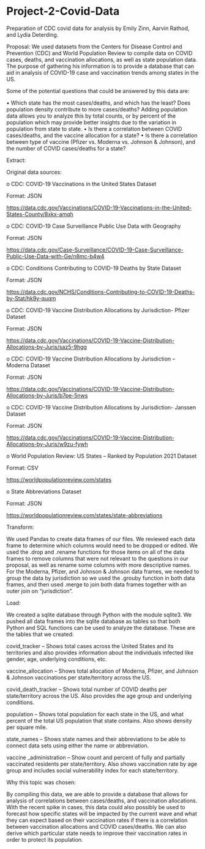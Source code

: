 # Project-2-Covid-Data
Preparation of CDC covid data for analysis by Emily Zinn, Aarvin Rathod, and Lydia Deterding.

Proposal: 
	We used datasets from the Centers for Disease Control and Prevention (CDC) and World Population Review to compile data on COVID cases, deaths, and vaccination allocations, as well as state population data. The purpose of gathering his information is to provide a database that can aid in analysis of COVID-19 case and vaccination trends among states in the US. 

Some of the potential questions that could be answered by this data are:

•	Which state has the most cases/deaths, and which has the least? Does population density contribute to more cases/deaths? Adding population data allows you to analyze this by total counts, or by percent of the population which may provide better insights due to the variation in population from state to state. 
•	Is there a correlation between COVID cases/deaths, and the vaccine allocation for a state?
•	Is there a correlation between type of vaccine (Pfizer vs. Moderna vs. Johnson & Johnson), and the number of COVID cases/deaths for a state? 



Extract: 

Original data sources:

  o	CDC: COVID-19 Vaccinations in the United States Dataset
  
  Format: JSON
  
  https://data.cdc.gov/Vaccinations/COVID-19-Vaccinations-in-the-United-States-County/8xkx-amqh
  
  o	CDC: COVID-19 Case Surveillance Public Use Data with Geography
  
  Format: JSON
  
  https://data.cdc.gov/Case-Surveillance/COVID-19-Case-Surveillance-Public-Use-Data-with-Ge/n8mc-b4w4
  
  o	CDC: Conditions Contributing to COVID-19 Deaths by State Dataset
  
  Format:  JSON
  
  https://data.cdc.gov/NCHS/Conditions-Contributing-to-COVID-19-Deaths-by-Stat/hk9y-quqm
  
  o	CDC: COVID-19 Vaccine Distribution Allocations by Jurisdiction- Pfizer Dataset
   
   Format: JSON
   
   https://data.cdc.gov/Vaccinations/COVID-19-Vaccine-Distribution-Allocations-by-Juris/saz5-9hgg
  
  o	CDC: COVID-19 Vaccine Distribution Allocations by Jurisdiction – Moderna Dataset
   
   Format: JSON
   
   https://data.cdc.gov/Vaccinations/COVID-19-Vaccine-Distribution-Allocations-by-Juris/b7pe-5nws
  
  o	CDC: COVID-19 Vaccine Distribution Allocations by Jurisdiction- Janssen Dataset
  
   Format: JSON
   
   https://data.cdc.gov/Vaccinations/COVID-19-Vaccine-Distribution-Allocations-by-Juris/w9zu-fywh

  o	World Population Review: US States – Ranked by Population 2021 Dataset
  
   Format: CSV 
  
   https://worldpopulationreview.com/states
  
  o	State Abbreviations Dataset
   
   Format: JSON
  
   https://worldpopulationreview.com/states/state-abbreviations


Transform:

 We used Pandas to create data frames of our files. We reviewed each data frame to determine which columns would need to be dropped or edited. We used the .drop and .rename functions for those items on all of the data frames to remove columns that were not relevant to the questions in our proposal, as well as rename some columns with more descriptive names. 
	For the Moderna, Pfizer, and Johnson & Johnson data frames, we needed to group the data by jurisdiction so we used the .grouby function in both data frames, and then used .merge to join both data frames together with an outer join on “jurisdiction”. 

Load:

 We created a sqlite database through Python with the module sqlite3. We pushed all data frames into the sqlite database as tables so that both Python and SQL functions can be used to analyze the database. 
	These are the tables that we created:

covid_tracker – Shows total cases across the United States and its territories and also provides information about the individuals infected like gender, age, underlying conditions, etc. 

vaccine_allocation – Shows total allocation of Moderna, Pfizer, and Johnson & Johnson vaccinations per state/territory across the US. 

covid_death_tracker – Shows total number of COVID deaths per state/territory across the US. Also provides the age group and underlying conditions. 

population – Shows total population for each state in the US, and what percent of the total US population that state contains. Also shows density per square mile. 

state_names – Shows state names and their abbreviations to be able to connect data sets using either the name or abbreviation. 

vaccine _administration – Show count and percent of fully and partially vaccinated residents per state/territory. Also shows vaccination rate by age group and includes social vulnerability index for each state/territory. 



Why this topic was chosen:

 By compiling this data, we are able to provide a database that allows for analysis of correlations between cases/deaths, and vaccination allocations. With the recent spike in cases, this data could also possibly be used to forecast how specific states will be impacted by the current wave and what they can expect based on their vaccination rates if there is a correlation between vaccination allocations and COVID cases/deaths. We can also derive which particular state needs to improve their vaccination rates in order to protect its population. 
	

	


